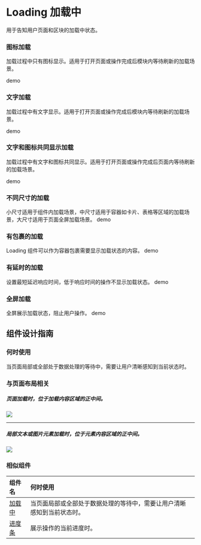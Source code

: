 # Loading 加载中

             

用于告知用户页面和区块的加载中状态。




### 图标加载

加载过程中只有图标显示。适用于打开页面或操作完成后模块内等待刷新的加载场景。

demo

### 文字加载

加载过程中有文字显示。适用于打开页面或操作完成后模块内等待刷新的加载场景。

demo

### 文字和图标共同显示加载

加载过程中有文字和图标共同显示。适用于打开页面或操作完成后页面内等待刷新的加载场景。

demo

### 不同尺寸的加载
小尺寸适用于组件内加载场景，中尺寸适用于容器如卡片、表格等区域的加载场景，大尺寸适用于页面全屏加载场景。
demo

### 有包裹的加载
Loading 组件可以作为容器包裹需要显示加载状态的内容。
demo

### 有延时的加载
设置最短延迟响应时间，低于响应时间的操作不显示加载状态。
demo

### 全屏加载
全屏展示加载状态，阻止用户操作。
demo

## 组件设计指南

### 何时使用

当页面局部或全部处于数据处理的等待中，需要让用户清晰感知到当前状态时。

### 与页面布局相关

##### 页面加载时，位于加载内容区域的正中间。
<div class="legend">
  <div class="item">
    <h5></h5>
    <img src="https://oteam-tdesign-1258344706.cos.ap-guangzhou.myqcloud.com/site/design/loading-1@2x.png"/>
    <em></em>
  </div>

</div>

<hr />

##### 局部文本或图片元素加载时，位于元素内容区域的正中间。

<div class="legend">
  <div class="item">
    <img src="https://oteam-tdesign-1258344706.cos.ap-guangzhou.myqcloud.com/site/design/loading-2@2x.png" />
  </div>

  <div class="item"></div>
</div>


### 相似组件

| 组件名 | 何时使用                                                              |
| :----- | :-------------------------------------------------------------------- |
| [加载中](./loading) | 当页面局部或全部处于数据处理的等待中，需要让用户清晰感知到当前状态时。|
| [进度条](./progress) | 展示操作的当前进度时。                                                |

